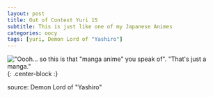```yaml
---
layout: post
title: Out of Context Yuri 15
subtitle: This is just like one of my Japanese Animes
categories: oocy
tags: [yuri, Demon Lord of "Yashiro"]
---
```




!["Oooh... so this is that "manga anime" you speak of". "That's just a manga."](https://imgur.com/UfClyBA.png){: .center-block :}

source: Demon Lord of "Yashiro"